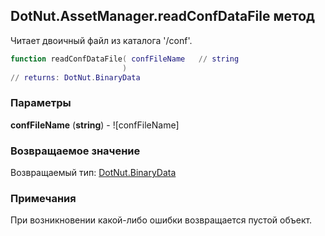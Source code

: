 ## DotNut.AssetManager.readConfDataFile метод

Читает двоичный файл из каталога '/conf'.


```lua
function readConfDataFile( confFileName   // string
                         )
// returns: DotNut.BinaryData
```


### Параметры

**confFileName** (**string**) - ![confFileName]

### Возвращаемое значение

Возвращаемый тип: [DotNut.BinaryData](../../DotNut/BinaryData.md)



### Примечания

При возникновении какой-либо ошибки возвращается пустой объект.
